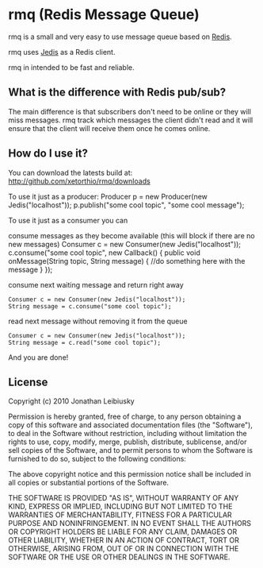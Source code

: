 # rmq (Redis Message Queue)

rmq is a small and very easy to use message queue based on [Redis](http://github.com/antirez/redis "Redis").

rmq uses [Jedis](http://github.com/xetorthio/jedis "Jedis") as a Redis client.

rmq in intended to be fast and reliable.

## What is the difference with Redis pub/sub?

The main difference is that subscribers don't need to be online or they will miss messages. rmq track which messages the client didn't read and it will ensure that the client will receive them once he comes online.

## How do I use it?

You can download the latests build at: 
    http://github.com/xetorthio/rmq/downloads

To use it just as a producer:
	Producer p = new Producer(new Jedis("localhost"));
	p.publish("some cool topic", "some cool message");

To use it just as a consumer you can

consume messages as they become available (this will block if there are no new messages)
	Consumer c = new Consumer(new Jedis("localhost"));
	c.consume("some cool topic", new Callback() {
		public void onMessage(String topic, String message) {
			//do something here with the message
		}
	});

consume next waiting message and return right away

	Consumer c = new Consumer(new Jedis("localhost"));
	String message = c.consume("some cool topic");

read next message without removing it from the queue

	Consumer c = new Consumer(new Jedis("localhost"));
	String message = c.read("some cool topic");

And you are done!

## License

Copyright (c) 2010 Jonathan Leibiusky

Permission is hereby granted, free of charge, to any person
obtaining a copy of this software and associated documentation
files (the "Software"), to deal in the Software without
restriction, including without limitation the rights to use,
copy, modify, merge, publish, distribute, sublicense, and/or sell
copies of the Software, and to permit persons to whom the
Software is furnished to do so, subject to the following
conditions:

The above copyright notice and this permission notice shall be
included in all copies or substantial portions of the Software.

THE SOFTWARE IS PROVIDED "AS IS", WITHOUT WARRANTY OF ANY KIND,
EXPRESS OR IMPLIED, INCLUDING BUT NOT LIMITED TO THE WARRANTIES
OF MERCHANTABILITY, FITNESS FOR A PARTICULAR PURPOSE AND
NONINFRINGEMENT. IN NO EVENT SHALL THE AUTHORS OR COPYRIGHT
HOLDERS BE LIABLE FOR ANY CLAIM, DAMAGES OR OTHER LIABILITY,
WHETHER IN AN ACTION OF CONTRACT, TORT OR OTHERWISE, ARISING
FROM, OUT OF OR IN CONNECTION WITH THE SOFTWARE OR THE USE OR
OTHER DEALINGS IN THE SOFTWARE.